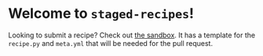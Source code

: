 # Welcome to `staged-recipes`!

Looking to submit a recipe? Check out [the sandbox](https://mybinder.org/v2/gh/pangeo-forge/sandbox/binder). It has a template for the `recipe.py` and `meta.yml` that will be needed for the pull request.
